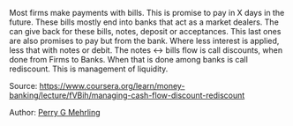 Most firms make payments with bills. This is promise to pay in X days in the future. These bills mostly end into banks that act as a market dealers. The can give back for these bills, notes, deposit or acceptances. This last ones are also promises to pay but from the bank. Where less interest is applied, less that with notes or debit.
The notes <-> bills flow is call discounts, when done from Firms to Banks. When that is done among banks is call rediscount. This is management of liquidity. 

Source: https://www.coursera.org/learn/money-banking/lecture/fVBih/managing-cash-flow-discount-rediscount

Author: [Perry G Mehrling](authors/perry_g_mehrling.md)